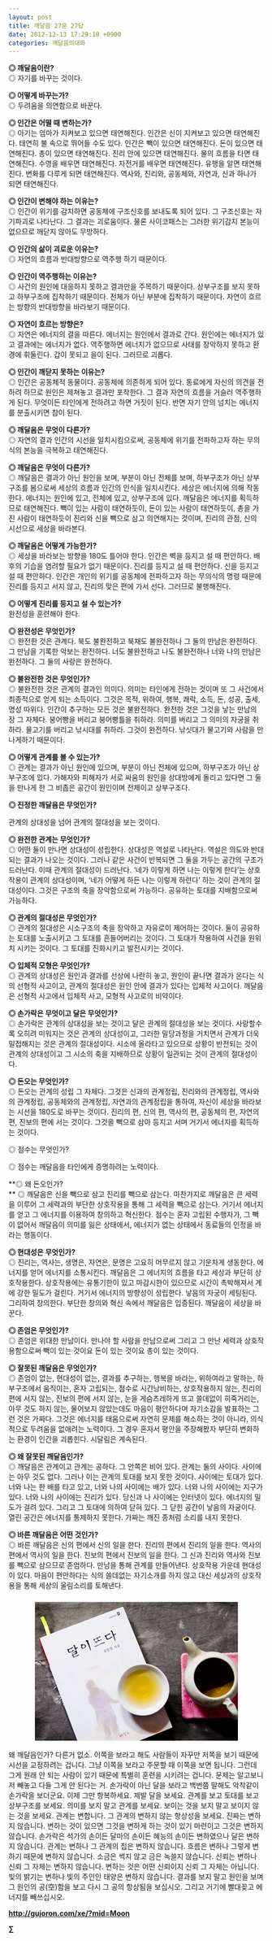 ```yaml
---
layout: post
title: 깨달음 27문 27답
date: 2012-12-13 17:29:18 +0900
categories: 깨달음의대화
---
```

**◎ 깨달음이란?**     
◎ 자기를 바꾸는 것이다. 



**◎ 어떻게 바꾸는가?**    
◎ 두려움을 의연함으로 바꾼다. 



**◎ 인간은 어떨 때 변하는가?**     
◎ 아기는 엄마가 지켜보고 있으면 태연해진다. 인간은 신이 지켜보고 있으면 태연해진다. 태연히 불 속으로 뛰어들 수도 있다. 인간은 빽이 있으면 태연해진다. 돈이 있으면 태연해진다. 총이 있으면 태연해진다. 진리 안에 있으면 태연해진다. 물의 흐름을 타면 태연해진다. 수영을 배우면 태연해진다. 자전거를 배우면 태연해진다. 유행을 알면 태연해진다. 변화를 다루게 되면 태연해진다. 역사와, 진리와, 공동체와, 자연과, 신과 하나가 되면 태연해진다. 



**◎ 인간이 변해야 하는 이유는?**     
◎ 인간이 위기를 감지하면 공동체에 구조신호를 보내도록 되어 있다. 그 구조신호는 자기파괴로 나타난다. 그 결과는 괴로움이다. 물론 사이코패스는 그러한 위기감지 본능이 없으므로 깨닫지 않아도 무방하다. 



**◎ 인간의 삶이 괴로운 이유는?**     
◎ 자연의 흐름과 반대방향으로 역주행 하기 때문이다. 



**◎ 인간이 역주행하는 이유는?**     
◎ 사건의 원인에 대응하지 못하고 결과만을 주목하기 때문이다. 상부구조를 보지 못하고 하부구조에 집착하기 때문이다. 전체가 아닌 부분에 집착하기 때문이다. 자연이 흐르는 방향의 반대방향을 바라보기 때문이다. 



**◎ 자연이 흐르는 방향은?**    
◎ 자연은 에너지의 결을 따른다. 에너지는 원인에서 결과로 간다. 원인에는 에너지가 있고 결과에는 에너지가 없다. 역주행하면 에너지가 없으므로 사태를 장악하지 못하고 환경에 휘둘린다. 갑이 못되고 을이 된다. 그러므로 괴롭다. 



**◎ 인간이 깨닫지 못하는 이유는?**     
◎ 인간은 공동체적 동물이다. 공동체에 의존하게 되어 있다. 동료에게 자신의 의견을 전하려 하므로 원인은 제쳐놓고 결과만 포착한다. 그 결과 자연의 흐름을 거슬러 역주행하게 된다. 무엇이든 타인에게 전하려고 하면 거짓이 된다. 반면 자기 안의 넘치는 에너지를 분출시키면 참이 된다. 



**◎ 깨달음은 무엇이 다른가?**    
◎ 자연의 결과 인간의 시선을 일치시킴으로써, 공동체에 위기를 전파하고자 하는 무의식의 본능을 극복하고 태연해진다. 



**◎ 깨달음은 무엇이 다른가?**    
◎ 깨달음은 결과가 아닌 원인을 보며, 부분이 아닌 전체를 보며, 하부구조가 아닌 상부구조를 봄으로써 세상의 흐름과 인간의 인식을 일치시킨다. 세상은 에너지에 의해 작동한다. 에너지는 원인에 있고, 전체에 있고, 상부구조에 있다. 깨달음은 에너지를 획득하므로 태연해진다. 빽이 있는 사람이 태연하듯이, 돈이 있는 사람이 태연하듯이, 총을 가진 사람이 태연하듯이 진리와 신을 빽으로 삼고 의연해지는 것이며, 진리의 관점, 신의 시선으로 세상을 바라본다. 



**◎ 깨달음은 어떻게 가능한가?**    
◎ 세상을 바라보는 방향을 180도 틀어야 한다. 인간은 벽을 등지고 설 때 편안하다. 배후의 기습을 염려할 필요가 없기 때문이다. 진리를 등지고 설 때 편안하다. 신을 등지고 설 때 편안하다. 인간은 개인의 위기를 공동체에 전파하고자 하는 무의식의 명령 때문에 진리를 등지고 서지 않고, 진리의 맞은 편에 가서 선다. 그러므로 불행해진다. 



**◎ 어떻게 진리를 등지고 설 수 있는가?**    
완전성을 훈련해야 한다. 



**◎ 완전성은 무엇인가?**    
◎ 완전한 것은 관계다. 북도 불완전하고 북채도 불완전하나 그 둘의 만남은 완전하다. 그 만남을 기록한 악보는 완전하다. 너도 불완전하고 나도 불완전하나 너와 나의 만남은 완전하다. 그 둘의 사랑은 완전하다. 



**◎ 불완전한 것은 무엇인가?**    
◎ 불완전한 것은 관계의 결과인 의미다. 의미는 타인에게 전하는 것이며 또 그 사건에서 최종적으로 얻게 되는 소득이다. 그것은 목적, 위하여, 행복, 쾌락, 소득, 돈, 성공, 출세, 명성 따위다. 인간이 추구하는 모든 것은 불완전하다. 완전한 것은 그것을 낳는 만남의 장 그 자체다. 붕어빵을 버리고 붕어빵틀을 취하라. 의미를 버리고 그 의미의 자궁을 취하라. 물고기를 버리고 낚시대를 취하라. 그것이 완전하다. 낚싯대가 물고기와 사람을 만나게하기 때문이다. 



**◎ 어떻게 관계를 볼 수 있는가?**    
◎ 관계는 결과가 아닌 원인에 있으며, 부분이 아닌 전체에 있으며, 하부구조가 아닌 상부구조에 있다. 가해자와 피해자가 서로 싸움의 원인을 상대방에게 돌리고 있다면 그 둘을 만나게 한 그 비좁은 공간이 원인이며 전체이고 상부구조다. 



**◎ 진정한 깨달음은 무엇인가?** 

관계의 상대성을 넘어 관계의 절대성을 보는 것이다. 



**◎ 완전한 관계는 무엇인가?**    
◎ 어떤 둘이 만나면 상대성이 성립한다. 상대성은 역설로 나타난다. 역설은 의도와 반대되는 결과가 나오는 것이다. 그러나 같은 사건이 반복되면 그 둘을 가두는 공간의 구조가 드러난다. 이때 관계의 절대성이 드러난다. ‘네가 이렇게 하면 나는 이렇게 한다’는 상호작용이 관계의 상대성이며, ‘네가 어떻게 하든 나는 이렇게 하련다’ 하는 것이 관계의 절대성이다. 그것은 구조의 축을 장악함으로써 가능하다. 공유하는 토대를 지배함으로써 가능하다. 



**◎ 관계의 절대성은 무엇인가?**     
◎ 관계의 절대성은 시소구조의 축을 장악하고 자유로이 제어하는 것이다. 둘이 공유하는 토대를 노출시키고 그 토대를 흔들어버리는 것이다. 그 토대가 작용하여 사건을 원위치 시키는 것이다. 그 토대를 진화시키고 발전시키는 것이다. 



**◎ 입체적 모형은 무엇인가?**    
◎ 관계의 상대성은 원인과 결과를 선상에 나란히 놓고, 원인이 끝나면 결과가 온다는 식의 선형적 사고이고, 관계의 절대성은 원인 안에 결과가 있다는 입체적 사고이다. 깨달음은 선형적 사고에서 입체적 사고, 모형적 사고로의 비약이다. 



**◎ 손가락은 무엇이고 달은 무엇인가?**    
◎ 손가락은 관계의 상대성을 보는 것이고 달은 관계의 절대성을 보는 것이다. 사랑할수록 오히려 미워지는 것은 관계의 상대성이고, 그러한 밀당과정을 거치면서 관계가 더욱 밀접해지는 것은 관계의 절대성이다. 시소에 올라타고 있으므로 상황이 반전되는 것이 관계의 상대성이고 그 시소의 축을 지배하므로 상황이 일관되는 것이 관계의 절대성이다. 



**◎ 돈오는 무엇인가?**     
◎ 돈오는 관계의 성립 그 자체다. 그것은 신과의 관계정립, 진리와의 관계정립, 역사와의 관계정립, 공동체와의 관계정립, 자연과의 관계정립을 통하여, 자신이 세상을 바라보는 시선을 180도로 바꾸는 것이다. 진리의 편, 신의 편, 역사의 편, 공동체의 편, 자연의 편, 진보의 편에 서는 것이다. 그것을 빽으로 삼아 등지고 서며 거기서 에너지를 획득하는 것이다. 



◎ 점수는 무엇인가?

◎ 점수는 깨달음을 타인에게 증명하려는 노력이다.   


**◎ 왜 돈오인가?  
** ◎ 깨달음은 신을 빽으로 삼고 진리를 빽으로 삼는다. 마찬가지로 깨달음은 큰 세력을 이루어 그 세력과의 부단한 상호작용을 통해 그 세력을 빽으로 삼는다. 거기서 에너지를 얻고 그 에너지를 이용하여 창의하고 혁신한다. 점수는 혼자 고립된 수행자가, 그 빽이 없어서 깨달음이 의미를 잃은 상태에서, 에너지가 없는 상태에서 동료들의 인정을 바라는 행동이다. 



**◎ 현대성은 무엇인가?**     
◎ 진리는, 역사는, 생명은, 자연은, 문명은 고요히 머무르지 않고 기운차게 생동한다. 에너지를 얻어 에너지를 소통시킨다. 깨달음은 그 에너지의 흐름을 타고 세상과 부단히 상호작용한다. 상호작용에는 유통기한이 있고 마감시한이 있으므로 시간이 촉박해져서 계에 강한 밀도가 걸린다. 거기서 에너지의 방향성이 성립한다. 낳음의 자궁이 세팅된다. 그리하여 창의한다. 부단한 창의와 혁신 속에서 깨달음은 입증된다. 깨달음이 세상을 바꾼다. 



**◎ 존엄은 무엇인가?**    
◎ 존엄은 위대한 만남이다. 만나야 할 사람을 만남으로써 그리고 그 만난 세력과 상호작용함으로써 빽이 있는 것이요 돈이 있는 것이요 총이 있는 것이다. 



**◎ 잘못된 깨달음은 무엇인가?**     
◎ 존엄이 없는, 현대성이 없는, 결과를 추구하는, 행복을 바라는, 위하여라고 말하는, 하부구조에서 움직이는, 혼자 고립되는, 점수로 시간낭비하는, 상호작용하지 않는, 진리의 편에 서지 않는, 진보의 편에 서지 않는, 눈을 게슴츠레하게 뜨고 쓸데없이 히죽거리는, 아무 것도 하지 않는, 물어보지 않았는데도 마음이 평안하다며 자기소감을 발표하는 그런 것은 가짜다. 그것은 에너지를 태움으로써 자연히 문제를 해소하는 것이 아니라, 의식적으로 두려움을 없애려는 노력이다. 그 경우 혼자서 평안을 주장해봤자 부단히 변화하는 환경이 인간을 괴롭힌다. 시달림은 계속된다. 



**◎ 왜 잘못된 깨달음인가?**    
◎ 깨달음은 관계이고 관계는 공하다. 그 안쪽은 비어 있다. 관계는 둘의 사이다. 사이에는 아무 것도 없다. 그러나 이는 관계의 토대를 보지 못한 것이다. 사이에는 토대가 있다. 너와 나는 한 배를 타고 있고, 너와 나의 사이에는 배가 있다. 너와 나의 사이에는 지구가 있다. 너와 나의 사이에는 진리가 있다. 당신과 나 사이에는 인터넷이 있다. 에너지의 밀도가 걸려 있다. 그리고 그 토대에 의하여 닫혀 있다. 그 닫힌 공간이 낳음의 자궁이다. 열린 공간은 에너지를 통제하지 못한다. 가짜는 깨진 종처럼 소리를 내지 못한다. 



**◎ 바른 깨달음은 어떤 것인가?**    
◎ 바른 깨달음은 신의 편에서 신의 일을 한다. 진리의 편에서 진리의 일을 한다. 역사의 편에서 역사의 일을 한다. 진보의 편에서 진보의 일을 한다. 그 신과 진리와 역사와 진보를 빽으로 삼으므로 존엄하다. 만남을 통해 관계를 만들어낸다. 상호작용 가운데 현대성이 있다. 마음이 편안하다는 식의 쓸데없는 자기소개를 하지 않고 대신 세상과의 상호작용을 통해 세상의 울림소리를 토해낸다. 







 ###


  




<p align="center">
  <a href="?mid=Moon"><img alt="345678.jpg" src="files/attach/images/198/187/283/345678.jpg" width="400" height="273" /> <br /></a>
</p>

 왜 깨달음인가? 다른거 없소. 이쪽을 보라고 해도 사람들이 자꾸만 저쪽을 보기 때문에 시선을 교정하려는 겁니다. 그냥 이쪽을 보라고 주문할 때 이쪽을 보면 됩니다. 그런데 그게 원래 안 되는 사람이 있기 때문에 특별히 훈련을 시키려는 겁니다. 문제는 알고보니 저 빼놓고 다들 그게 안 된다는 거. 손가락이 아닌 달을 보라고 백번쯤 말해도 악착같이 손가락을 보더군요. 이제 그만 항복하세요. 제발 달을 보세요. 관계를 보고 토대를 보고 상부구조를 보세요. 의미를 보지 말고 관계를 보세요. 보이는 것을 보지 말고 보이지 않는 것을 보세요. 관계는 변합니다. 그 관계의 변하지 않는 항상성을 보세요. 진짜는 변하지 않습니다. 변하는 것이 있으면 그것을 변하게 하는 것이 있기 마련이고 그것은 변하지 않습니다. 손가락은 석가의 손이든 달마의 손이든 혜능의 손이든 변하였으나 달은 변하지 않습니다. 관계는 변하나 그 관계의 집은 변하지 않습니다. 흐름은 변하나 그렇게 변하기 때문에 변하지 않습니다. 소금은 썩지 않고 금은 녹쓸지 않습니다. 신뢰는 변하나 신뢰 그 자체는 변하지 않습니다. 변하는 것은 어떤 신뢰이지 신뢰 그 자체는 아닙니다. 빛의 밝기는 변하나 빛의 주인인 태양은 변하지 않습니다. 결과를 보지 말고 원인을 보며 그 원인의 공(空)함을 보고 다시 그 공의 항상됨을 보십시오. 그리고 거기에 빨대꽂고 에너지를 빼쓰십시오. 







**http://gujoron.com/xe/?mid=Moon**   


**∑**